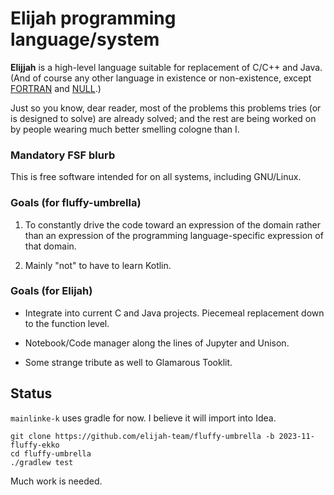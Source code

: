 # Elijah programming language/system

**Elijjah** is a high-level language suitable for replacement of C/C++ and Java.  (And of course any other
language in existence or non-existence, except [FORTRAN](https://en.wikipedia.org/wiki/Karrueche_Tran)
and [NULL](http://jdurrett.ba.ttu.edu/misc/Null-language.html).)

Just so you know, dear reader, most of the problems this problems tries (or is designed to solve) are
already solved; and the rest are being worked on by people wearing much better smelling cologne than I.

### Mandatory FSF blurb

This is free software intended for on all systems, including GNU/Linux.

### Goals (for fluffy-umbrella)

1. To constantly drive the code toward an expression of the domain rather than an expression of the programming
   language-specific expression of that domain.

2. Mainly "not" to have to learn Kotlin.

### Goals (for Elijah)

* Integrate into current C and Java projects. Piecemeal replacement down to the function level.

* Notebook/Code manager along the lines of Jupyter and Unison.

* Some strange tribute as well to Glamarous Tooklit.

## Status

`mainlinke-k` uses gradle for now.
I believe it will import into Idea.

```
git clone https://github.com/elijah-team/fluffy-umbrella -b 2023-11-fluffy-ekko
cd fluffy-umbrella
./gradlew test
```

Much work is needed.


